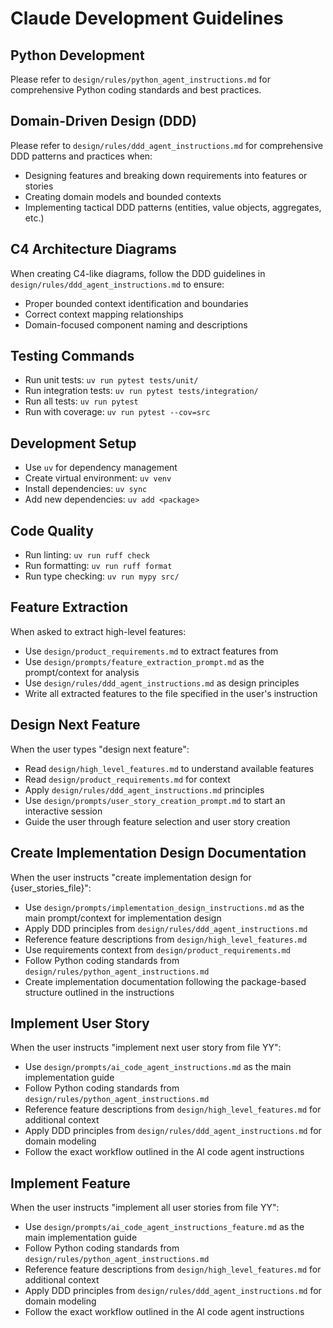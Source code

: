 # Claude Development Guidelines

## Python Development
Please refer to `design/rules/python_agent_instructions.md` for comprehensive Python coding standards and best practices.

## Domain-Driven Design (DDD)
Please refer to `design/rules/ddd_agent_instructions.md` for comprehensive DDD patterns and practices when:
- Designing features and breaking down requirements into features or stories
- Creating domain models and bounded contexts
- Implementing tactical DDD patterns (entities, value objects, aggregates, etc.)

## C4 Architecture Diagrams
When creating C4-like diagrams, follow the DDD guidelines in `design/rules/ddd_agent_instructions.md` to ensure:
- Proper bounded context identification and boundaries
- Correct context mapping relationships
- Domain-focused component naming and descriptions

## Testing Commands
- Run unit tests: `uv run pytest tests/unit/`
- Run integration tests: `uv run pytest tests/integration/`
- Run all tests: `uv run pytest`
- Run with coverage: `uv run pytest --cov=src`

## Development Setup
- Use `uv` for dependency management
- Create virtual environment: `uv venv`
- Install dependencies: `uv sync`
- Add new dependencies: `uv add <package>`

## Code Quality
- Run linting: `uv run ruff check`
- Run formatting: `uv run ruff format`
- Run type checking: `uv run mypy src/`

## Feature Extraction
When asked to extract high-level features:
- Use `design/product_requirements.md` to extract features from
- Use `design/prompts/feature_extraction_prompt.md` as the prompt/context for analysis
- Use `design/rules/ddd_agent_instructions.md` as design principles
- Write all extracted features to the file specified in the user's instruction


## Design Next Feature
When the user types "design next feature":
- Read `design/high_level_features.md` to understand available features
- Read `design/product_requirements.md` for context
- Apply `design/rules/ddd_agent_instructions.md` principles
- Use `design/prompts/user_story_creation_prompt.md` to start an interactive session
- Guide the user through feature selection and user story creation

## Create Implementation Design Documentation
When the user instructs "create implementation design for {user_stories_file}":
- Use `design/prompts/implementation_design_instructions.md` as the main prompt/context for implementation design
- Apply DDD principles from `design/rules/ddd_agent_instructions.md`
- Reference feature descriptions from `design/high_level_features.md`
- Use requirements context from `design/product_requirements.md`
- Follow Python coding standards from `design/rules/python_agent_instructions.md`
- Create implementation documentation following the package-based structure outlined in the instructions

## Implement User Story
When the user instructs "implement next user story from file YY":
- Use `design/prompts/ai_code_agent_instructions.md` as the main implementation guide
- Follow Python coding standards from `design/rules/python_agent_instructions.md`
- Reference feature descriptions from `design/high_level_features.md` for additional context
- Apply DDD principles from `design/rules/ddd_agent_instructions.md` for domain modeling
- Follow the exact workflow outlined in the AI code agent instructions

## Implement Feature
When the user instructs "implement all user stories from file YY":
- Use `design/prompts/ai_code_agent_instructions_feature.md` as the main implementation guide
- Follow Python coding standards from `design/rules/python_agent_instructions.md`
- Reference feature descriptions from `design/high_level_features.md` for additional context
- Apply DDD principles from `design/rules/ddd_agent_instructions.md` for domain modeling
- Follow the exact workflow outlined in the AI code agent instructions
